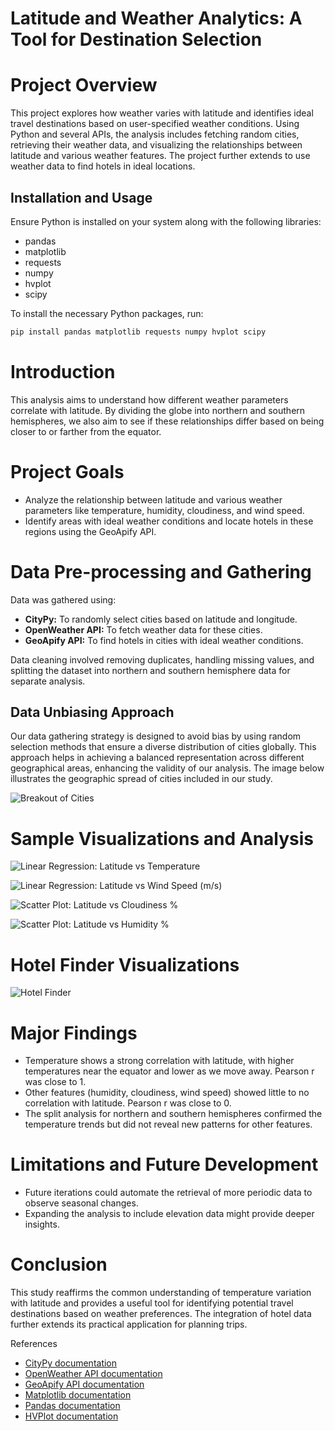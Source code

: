 # Latitude and Weather Analytics: A Tool for Destination Selection

# Project Overview

This project explores how weather varies with latitude and identifies ideal travel destinations based on user-specified weather conditions. Using Python and several APIs, the analysis includes fetching random cities, retrieving their weather data, and visualizing the relationships between latitude and various weather features. The project further extends to use weather data to find hotels in ideal locations.

## Installation and Usage

Ensure Python is installed on your system along with the following libraries:
- pandas
- matplotlib
- requests
- numpy
- hvplot
- scipy

To install the necessary Python packages, run:

```bash
pip install pandas matplotlib requests numpy hvplot scipy
```

# Introduction
This analysis aims to understand how different weather parameters correlate with latitude. By dividing the globe into northern and southern hemispheres, we also aim to see if these relationships differ based on being closer to or farther from the equator.

# Project Goals
- Analyze the relationship between latitude and various weather parameters like temperature, humidity, cloudiness, and wind speed.
- Identify areas with ideal weather conditions and locate hotels in these regions using the GeoApify API.

# Data Pre-processing and Gathering
Data was gathered using:

- **CityPy:** To randomly select cities based on latitude and longitude.
- **OpenWeather API:** To fetch weather data for these cities.
- **GeoApify API:** To find hotels in cities with ideal weather conditions.

Data cleaning involved removing duplicates, handling missing values, and splitting the dataset into northern and southern hemisphere data for separate analysis.

## Data Unbiasing Approach

Our data gathering strategy is designed to avoid bias by using random selection methods that ensure a diverse distribution of cities globally. This approach helps in achieving a balanced representation across different geographical areas, enhancing the validity of our analysis. The image below illustrates the geographic spread of cities included in our study.

![Breakout of Cities](https://imgur.com/XejWKvL.png)

# Sample Visualizations and Analysis

![Linear Regression: Latitude vs Temperature](https://imgur.com/q3kO9S2.png)


![Linear Regression: Latitude vs Wind Speed (m/s)](https://imgur.com/uuFdP8s.png)


![Scatter Plot: Latitude vs Cloudiness %](https://imgur.com/PSPshZS.png)


![Scatter Plot: Latitude vs Humidity %](https://imgur.com/9Mlak10.png)



# Hotel Finder Visualizations

![Hotel Finder](https://imgur.com/XjJeU60.png)

# Major Findings
- Temperature shows a strong correlation with latitude, with higher temperatures near the equator and lower as we move away. Pearson r was close to 1.
- Other features (humidity, cloudiness, wind speed) showed little to no correlation with latitude. Pearson r was close to 0.
- The split analysis for northern and southern hemispheres confirmed the temperature trends but did not reveal new patterns for other features.

# Limitations and Future Development
- Future iterations could automate the retrieval of more periodic data to observe seasonal changes.
- Expanding the analysis to include elevation data might provide deeper insights.

# Conclusion
This study reaffirms the common understanding of temperature variation with latitude and provides a useful tool for identifying potential travel destinations based on weather preferences. The integration of hotel data further extends its practical application for planning trips.

References
- [CityPy documentation](https://github.com/wingchen/citipy)
- [OpenWeather API documentation](https://openweathermap.org/current)
- [GeoApify API documentation](https://apidocs.geoapify.com/docs/places/#about)
- [Matplotlib documentation](https://matplotlib.org/stable/)
- [Pandas documentation](https://pandas.pydata.org/docs/)
- [HVPlot documentation](https://hvplot.holoviz.org/user_guide/index.html)


